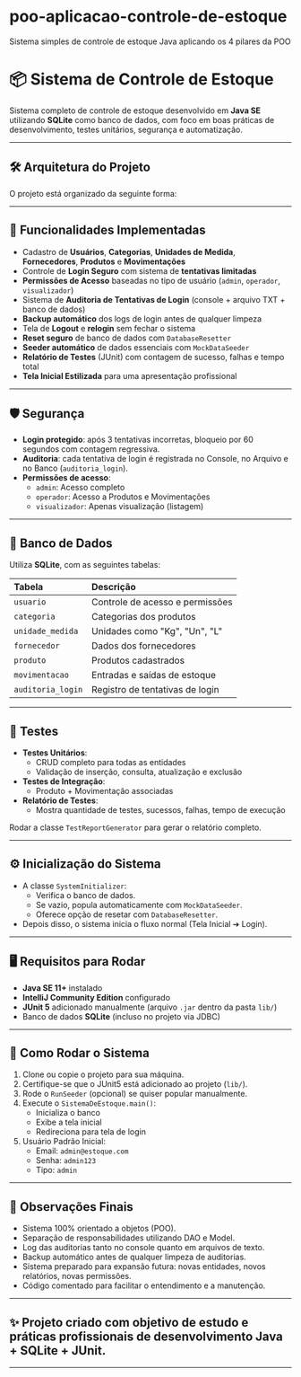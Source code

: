 # poo-aplicacao-controle-de-estoque
Sistema simples de controle de estoque Java aplicando os 4 pilares da POO

# 📦 Sistema de Controle de Estoque

Sistema completo de controle de estoque desenvolvido em **Java SE** utilizando **SQLite** como banco de dados, com foco em boas práticas de desenvolvimento, testes unitários, segurança e automatização.

---

## 🛠 Arquitetura do Projeto

O projeto está organizado da seguinte forma:


---

## 🧩 Funcionalidades Implementadas

- Cadastro de **Usuários**, **Categorias**, **Unidades de Medida**, **Fornecedores**, **Produtos** e **Movimentações**
- Controle de **Login Seguro** com sistema de **tentativas limitadas**
- **Permissões de Acesso** baseadas no tipo de usuário (`admin`, `operador`, `visualizador`)
- Sistema de **Auditoria de Tentativas de Login** (console + arquivo TXT + banco de dados)
- **Backup automático** dos logs de login antes de qualquer limpeza
- Tela de **Logout** e **relogin** sem fechar o sistema
- **Reset seguro** de banco de dados com `DatabaseResetter`
- **Seeder automático** de dados essenciais com `MockDataSeeder`
- **Relatório de Testes** (JUnit) com contagem de sucesso, falhas e tempo total
- **Tela Inicial Estilizada** para uma apresentação profissional

---

## 🛡 Segurança

- **Login protegido**: após 3 tentativas incorretas, bloqueio por 60 segundos com contagem regressiva.
- **Auditoria**: cada tentativa de login é registrada no Console, no Arquivo e no Banco (`auditoria_login`).
- **Permissões de acesso**:
  - `admin`: Acesso completo
  - `operador`: Acesso a Produtos e Movimentações
  - `visualizador`: Apenas visualização (listagem)

---

## 📄 Banco de Dados

Utiliza **SQLite**, com as seguintes tabelas:

| Tabela | Descrição |
|:------|:----------|
| `usuario` | Controle de acesso e permissões |
| `categoria` | Categorias dos produtos |
| `unidade_medida` | Unidades como "Kg", "Un", "L" |
| `fornecedor` | Dados dos fornecedores |
| `produto` | Produtos cadastrados |
| `movimentacao` | Entradas e saídas de estoque |
| `auditoria_login` | Registro de tentativas de login |

---

## 🧪 Testes

- **Testes Unitários**:
  - CRUD completo para todas as entidades
  - Validação de inserção, consulta, atualização e exclusão
- **Testes de Integração**:
  - Produto + Movimentação associadas
- **Relatório de Testes**:
  - Mostra quantidade de testes, sucessos, falhas, tempo de execução

Rodar a classe `TestReportGenerator` para gerar o relatório completo.

---

## ⚙️ Inicialização do Sistema

- A classe `SystemInitializer`:
  - Verifica o banco de dados.
  - Se vazio, popula automaticamente com `MockDataSeeder`.
  - Oferece opção de resetar com `DatabaseResetter`.
- Depois disso, o sistema inicia o fluxo normal (Tela Inicial ➔ Login).

---

## 🖥 Requisitos para Rodar

- **Java SE 11+** instalado
- **IntelliJ Community Edition** configurado
- **JUnit 5** adicionado manualmente (arquivo `.jar` dentro da pasta `lib/`)
- Banco de dados **SQLite** (incluso no projeto via JDBC)

---

## 🚀 Como Rodar o Sistema

1. Clone ou copie o projeto para sua máquina.
2. Certifique-se que o JUnit5 está adicionado ao projeto (`lib/`).
3. Rode o `RunSeeder` (opcional) se quiser popular manualmente.
4. Execute o `SistemaDeEstoque.main()`:
   - Inicializa o banco
   - Exibe a tela inicial
   - Redireciona para tela de login
5. Usuário Padrão Inicial:
   - Email: `admin@estoque.com`
   - Senha: `admin123`
   - Tipo: `admin`

---

## 📝 Observações Finais

- Sistema 100% orientado a objetos (POO).
- Separação de responsabilidades utilizando DAO e Model.
- Log das auditorias tanto no console quanto em arquivos de texto.
- Backup automático antes de qualquer limpeza de auditorias.
- Sistema preparado para expansão futura: novas entidades, novos relatórios, novas permissões.
- Código comentado para facilitar o entendimento e a manutenção.

---

## ✨ Projeto criado com objetivo de estudo e práticas profissionais de desenvolvimento Java + SQLite + JUnit.

---






